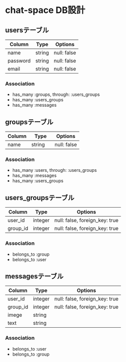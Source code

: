 # chat-space  DB設計

## usersテーブル
| Column   | Type   | Options     |
| -------- | ------ | ----------- |
| name     | string | null: false |
| password | string | null: false |
| email    | string | null: false |
### Association
- has_many :groups, through: :users_groups
- has_many :users_groups
- has_many :messages



## groupsテーブル
| Column | Type    | Options          |
| ------ | ------- | -------          |
| name   | string　 |  null: false     |
### Association
- has_many :users, through: :users_groups
- has_many :messages
- has_many :users_groups

## users_groupsテーブル
| Column   | Type    | Options                        |
| -------- | ------- | ------------------------------ |
| user_id  | integer | null: false, foreign_key: true |
| group_id | integer | null: false, foreign_key: true |
### Association
- belongs_to :group
- belongs_to :user

## messagesテーブル
| Column   | Type    | Options                        |
| -------- | ------- | ------------------------------ |
| user_id  | integer | null: false, foreign_key: true |
| group_id | integer | null: false, foreign_key: true |
| imege    | string  |                                |
| text     | string  |                                |

### Association
- belongs_to :user
- belongs_to :group